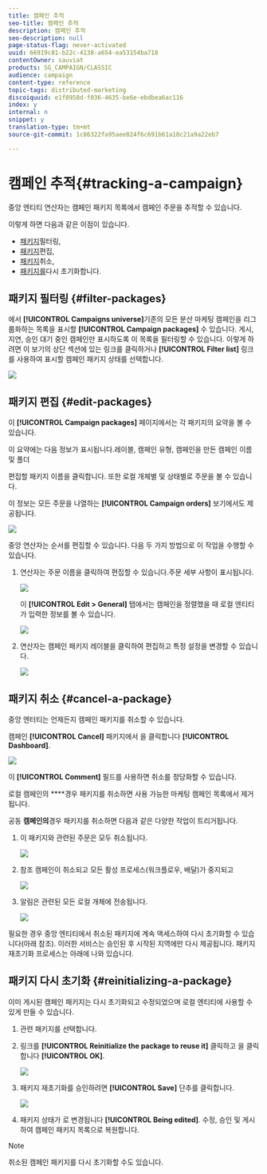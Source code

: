 ```yaml
---
title: 캠페인 추적
seo-title: 캠페인 추적
description: 캠페인 추적
seo-description: null
page-status-flag: never-activated
uuid: 66919c81-b22c-4138-a654-ea53154ba718
contentOwner: sauviat
products: SG_CAMPAIGN/CLASSIC
audience: campaign
content-type: reference
topic-tags: distributed-marketing
discoiquuid: e1f8958d-f036-4635-be6e-ebdbea6ac116
index: y
internal: n
snippet: y
translation-type: tm+mt
source-git-commit: 1c86322fa95aee024f6c691b61a10c21a9a22eb7

---
```



# 캠페인 추적{#tracking-a-campaign}

중앙 엔티티 연산자는 캠페인 패키지 목록에서 캠페인 주문을 추적할 수 있습니다.

이렇게 하면 다음과 같은 이점이 있습니다.

* [패키지](#filter-packages)필터링,
* [패키지](#edit-packages)편집,
* [패키지](#cancel-a-package)취소,
* [패키지를](#reinitializing-a-package)다시 초기화합니다.

## 패키지 필터링 {#filter-packages}

에서 **[!UICONTROL Campaigns universe]**&#x200B;기존의 모든 분산 마케팅 캠페인을 리그룹화하는 목록을 표시할 **[!UICONTROL Campaign packages]** 수 있습니다. 게시, 지연, 승인 대기 중인 캠페인만 표시하도록 이 목록을 필터링할 수 있습니다. 이렇게 하려면 이 보기의 상단 섹션에 있는 링크를 클릭하거나 **[!UICONTROL Filter list]** 링크를 사용하여 표시할 캠페인 패키지 상태를 선택합니다.

![](assets/mkg_dist_catalog_filter.png)

## 패키지 편집 {#edit-packages}

이 **[!UICONTROL Campaign packages]** 페이지에서는 각 패키지의 요약을 볼 수 있습니다.

이 요약에는 다음 정보가 표시됩니다.레이블, 캠페인 유형, 캠페인을 만든 캠페인 이름 및 폴더

편집할 패키지 이름을 클릭합니다. 또한 로컬 개체별 및 상태별로 주문을 볼 수 있습니다.

이 정보는 모든 주문을 나열하는 **[!UICONTROL Campaign orders]** 보기에서도 제공됩니다.

![](assets/mkg_dist_catalog_op_command_details.png)

중앙 연산자는 순서를 편집할 수 있습니다. 다음 두 가지 방법으로 이 작업을 수행할 수 있습니다.

1. 연산자는 주문 이름을 클릭하여 편집할 수 있습니다.주문 세부 사항이 표시됩니다.

   ![](assets/mkg_dist_catalog_op_command_edit1.png)

   이 **[!UICONTROL Edit > General]** 탭에서는 캠페인을 정렬했을 때 로컬 엔티티가 입력한 정보를 볼 수 있습니다.

   ![](assets/mkg_dist_catalog_op_command_edit1a.png)

1. 연산자는 캠페인 패키지 레이블을 클릭하여 편집하고 특정 설정을 변경할 수 있습니다.

   ![](assets/mkg_dist_catalog_op_command_edit2.png)

## 패키지 취소 {#cancel-a-package}

중앙 엔터티는 언제든지 캠페인 패키지를 취소할 수 있습니다.

캠페인 **[!UICONTROL Cancel]** 패키지에서 을 클릭합니다 **[!UICONTROL Dashboard]**.

![](assets/mkg_dist_cancel_op_from_dashboard.png)

이 **[!UICONTROL Comment]** 필드를 사용하면 취소를 정당화할 수 있습니다.

로컬 캠페인의 ****&#x200B;경우 패키지를 취소하면 사용 가능한 마케팅 캠페인 목록에서 제거됩니다.

공동 **캠페인의**&#x200B;경우 패키지를 취소하면 다음과 같은 다양한 작업이 트리거됩니다.

1. 이 패키지와 관련된 주문은 모두 취소됩니다.

   ![](assets/mkg_dist_mutual_op_cancelled.png)

1. 참조 캠페인이 취소되고 모든 활성 프로세스(워크플로우, 배달)가 중지되고

   ![](assets/mkg_dist_mutual_op_cancelled1.png)

1. 알림은 관련된 모든 로컬 개체에 전송됩니다.

   ![](assets/mkg_dist_mutual_op_cancelled2.png)

필요한 경우 중앙 엔티티에서 취소된 패키지에 계속 액세스하여 다시 초기화할 수 있습니다(아래 참조). 이러한 서비스는 승인된 후 시작된 지역에만 다시 제공됩니다. 패키지 재초기화 프로세스는 아래에 나와 있습니다.

## 패키지 다시 초기화 {#reinitializing-a-package}

이미 게시된 캠페인 패키지는 다시 초기화되고 수정되었으며 로컬 엔티티에 사용할 수 있게 만들 수 있습니다.

1. 관련 패키지를 선택합니다.
1. 링크를 **[!UICONTROL Reinitialize the package to reuse it]** 클릭하고 을 클릭합니다 **[!UICONTROL OK]**.

   ![](assets/mkg_dist_mutual_op_reinit.png)

1. 패키지 재초기화를 승인하려면 **[!UICONTROL Save]** 단추를 클릭합니다.

   ![](assets/mkg_dist_mutual_op_reinit2.png)

1. 패키지 상태가 로 변경됩니다 **[!UICONTROL Being edited]**. 수정, 승인 및 게시하여 캠페인 패키지 목록으로 복원합니다.

>[!NOTE]
>
>취소된 캠페인 패키지를 다시 초기화할 수도 있습니다.


